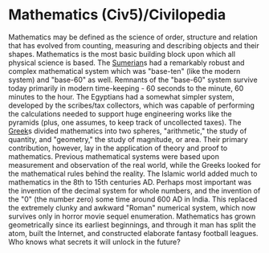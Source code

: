 # Mathematics (Civ5)/Civilopedia

Mathematics may be defined as the science of order, structure and relation that has evolved from counting, measuring and describing objects and their shapes. Mathematics is the most basic building block upon which all physical science is based. The [Sumerian](Sumerian)s had a remarkably robust and complex mathematical system which was "base-ten" (like the modern system) and "base-60" as well. Remnants of the "base-60" system survive today primarily in modern time-keeping - 60 seconds to the minute, 60 minutes to the hour.
The Egyptians had a somewhat simpler system, developed by the scribes/tax collectors, which was capable of performing the calculations needed to support huge engineering works like the pyramids (plus, one assumes, to keep track of uncollected taxes). The [Greek](Greek)s divided mathematics into two spheres, "arithmetic," the study of quantity, and "geometry," the study of magnitude, or area. Their primary contribution, however, lay in the application of theory and proof to mathematics. Previous mathematical systems were based upon measurement and observation of the real world, while the Greeks looked for the mathematical rules behind the reality.
The Islamic world added much to mathematics in the 8th to 15th centuries AD. Perhaps most important was the invention of the decimal system for whole numbers, and the invention of the "0" (the number zero) some time around 600 AD in India. This replaced the extremely clunky and awkward "Roman" numerical system, which now survives only in horror movie sequel enumeration.
Mathematics has grown geometrically since its earliest beginnings, and through it man has split the atom, built the Internet, and constructed elaborate fantasy football leagues. Who knows what secrets it will unlock in the future?